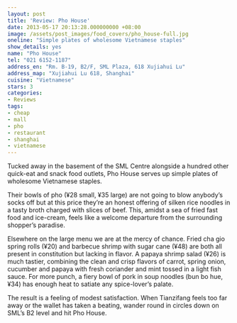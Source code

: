 ```yaml
---
layout: post
title: 'Review: Pho House'
date: 2013-05-17 20:13:28.000000000 +08:00
image: /assets/post_images/food_covers/pho_house-full.jpg
oneline: "Simple plates of wholesome Vietnamese staples"
show_details: yes
name: "Pho House"
tel: "021 6152-1187"
address_en: "Rm. B-19, B2/F, SML Plaza, 618 Xujiahui Lu"
address_map: "Xujiahui Lu 618, Shanghai"
cuisine: "Vietnamese"
stars: 3
categories:
- Reviews
tags:
- cheap
- mall
- pho
- restaurant
- shanghai
- vietnamese
---
```

Tucked away in the basement of the SML Centre alongside a hundred other quick-eat and snack food outlets, Pho House serves up simple plates of wholesome Vietnamese staples.

Their bowls of pho (¥28 small, ¥35 large) are not going to blow anybody’s socks off but at this price they’re an honest offering of silken rice noodles in a tasty broth charged with slices of beef. This, amidst a sea of fried fast food and ice-cream, feels like a welcome departure from the surrounding shopper’s paradise.

Elsewhere on the large menu we are at the mercy of chance. Fried cha gio spring rolls (¥20) and barbecue shrimp with sugar cane (¥48) are both all present in constitution but lacking in flavor. A papaya shrimp salad (¥26) is much tastier, combining the clean and crisp flavors of carrot, spring onion, cucumber and papaya with fresh coriander and mint tossed in a light fish sauce. For more punch, a fiery bowl of pork in soup noodles (bun bo hue, ¥34) has enough heat to satiate any spice-lover’s palate.

The result is a feeling of modest satisfaction. When Tianzifang feels too far away or the wallet has taken a beating, wander round in circles down on SML’s B2 level and hit Pho House.